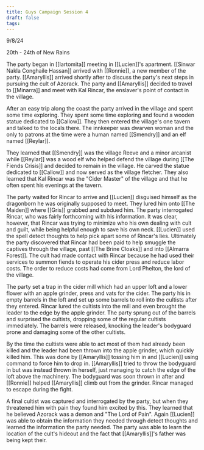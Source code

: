 ```yaml
---
title: Guys Campaign Session 4
draft: false
tags:
---
```

 
9/8/24

20th - 24th of New Rains

The party began in [[Iartomita]] meeting in [[Lucien]]'s apartment. [[Sinwar Nakla Conghaile Hassan]] arrived with [[Ronnie]], a new member of the party. [[Amaryllis]] arrived shortly after to discuss the party's next steps in pursuing the cult of Azorack. The party and [[Amaryllis]] decided to travel to [[Minarra]] and meet with Kal Rincar, the enslaver's point of contact in the village. 

After an easy trip along the coast the party arrived in the village and spent some time exploring. They spent some time exploring and found a wooden statue dedicated to [[Callow]]. They then entered the village's one tavern and talked to the locals there. The innkeeper was dwarven woman and the only to patrons at the time were a human named [[Smendry]] and an elf named [[Reylar]]. 

They learned that [[Smendry]] was the village Reeve and a minor arcanist while [[Reylar]] was a wood elf who helped defend the village during [[The Fiends Crisis]] and decided to remain in the village. He carved the statue dedicated to [[Callow]] and now served as the village fletcher. They also learned that Kal Rincar was the "Cider Master" of the village and that he often spent his evenings at the tavern. 

The party waited for Rincar to arrive and [[Lucien]] disguised himself as the dragonborn he was originally supposed to meet. They lured him onto [[The Maiden]] where [[Gris]] grabbed and subdued him. The party interrogated Rincar, who was fairly forthcoming with his information. It was clear, however, that Rincar was trying to minimize who his own dealing with cult and guilt, while being helpful enough to save his own neck. [[Lucien]] used the spell detect thoughts to help pick apart some of Rincar's lies. Ultimately the party discovered that Rincar had been paid to help smuggle the captives through the village, past [[The Brine Cloaks]] and into [[Almarra Forest]]. The cult had made contact with Rincar because he had used their services to summon fiends to operate his cider press and reduce labor costs. The order to reduce costs had come from Lord Phelton, the lord of the village. 

The party set a trap in the cider mill which had an upper loft and a lower flower with an apple grinder, press and vats for the cider. The party his in empty barrels in the loft and set up some barrels to roll into the cultists after they entered. Rincar lured the cultists into the mill and even brought the leader to the edge by the apple grinder. The party sprung out of the barrels and surprised the cultists, dropping some of the regular cultists immediately. The barrels were released, knocking the leader's bodyguard prone and damaging some of the other cultists. 

By the time the cultists were able to act most of them had already been killed and the leader had been thrown into the apple grinder, which quickly killed him. This was done by [[Amaryllis]] tossing him in and [[Lucien]] using command to force him to drop in. [[Amaryllis]] tried to throw the bodyguard in but was instead thrown in herself, just managing to catch the edge of the loft above the machinery. The bodyguard was soon thrown in after and [[Ronnie]] helped [[Amaryllis]] climb out from the grinder. Rincar managed to escape during the fight.

A final cultist was captured and interrogated by the party, but when they threatened him with pain they found him excited by this. They learned that he believed Azorack was a demon and "The Lord of Pain". Again [[Lucien]] was able to obtain the information they needed through detect thoughts and learned the information the party needed. The party was able to learn the location of the cult's hideout and the fact that [[Amaryllis]]'s father was being kept their. 